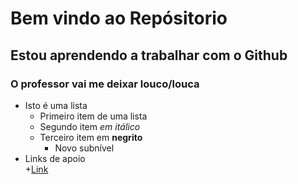 # Bem vindo ao Repósitorio
## Estou aprendendo a trabalhar com o Github
### O professor vai me deixar louco/louca

* Isto é uma lista
	+ Primeiro item de uma lista
	+ Segundo item *em itálico*
	+ Terceiro item em **negrito**
		+ Novo subnível
* Links de apoio		
	+[Link](https://www.uninove.br)